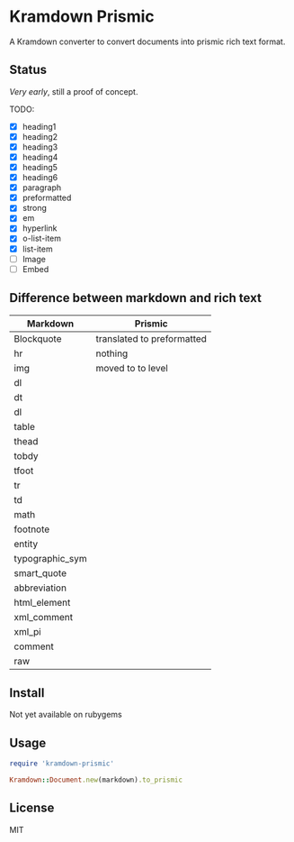 # Kramdown Prismic

A Kramdown converter to convert documents into prismic rich text format.

## Status

*Very early*, still a proof of concept.

TODO:

- [x] heading1
- [x] heading2
- [x] heading3
- [x] heading4
- [x] heading5
- [x] heading6
- [x] paragraph
- [x] preformatted
- [x] strong
- [x] em
- [x] hyperlink
- [x] o-list-item
- [x] list-item
- [ ] Image
- [ ] Embed

## Difference between markdown and rich text

| Markdown         | Prismic                    |
|------------------|----------------------------|
| Blockquote       | translated to preformatted |
| hr               | nothing                    |
| img              | moved to to level          |
| dl               |                            |
| dt               |                            |
| dl               |                            |
| table            |                            |
| thead            |                            |
| tobdy            |                            |
| tfoot            |                            |
| tr               |                            |
| td               |                            |
| math             |                            |
| footnote         |                            |
| entity           |                            |
| typographic_sym  |                            |
| smart_quote      |                            |
| abbreviation     |                            |
| html_element     |                            |
| xml_comment      |                            |
| xml_pi           |                            |
| comment          |                            |
| raw              |                            |

## Install

Not yet available on rubygems

## Usage

```ruby
require 'kramdown-prismic'

Kramdown::Document.new(markdown).to_prismic
```

## License

MIT
